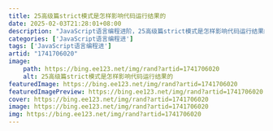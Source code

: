 ```yaml
---
title: 25高级篇strict模式是怎样影响代码运行结果的
date: 2025-02-03T21:28:01+08:00
description: "JavaScript语言编程进阶，25高级篇strict模式是怎样影响代码运行结果的"
categories: ['JavaScript语言编程进']
tags: ['JavaScript语言编程进']
artid: "1741706020"
image:
    path: https://bing.ee123.net/img/rand?artid=1741706020
    alt: 25高级篇strict模式是怎样影响代码运行结果的
featuredImage: https://bing.ee123.net/img/rand?artid=1741706020
featuredImagePreview: https://bing.ee123.net/img/rand?artid=1741706020
cover: https://bing.ee123.net/img/rand?artid=1741706020
image: https://bing.ee123.net/img/rand?artid=1741706020
img: https://bing.ee123.net/img/rand?artid=1741706020
---
```


